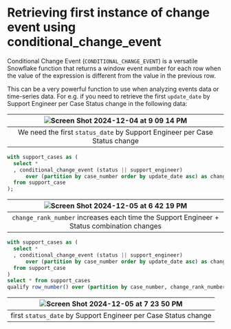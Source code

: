 # Retrieving first instance of change event using conditional_change_event

Conditional Change Event (`CONDITIONAL_CHANGE_EVENT`) is a versatile Snowflake function that returns a window event number for each row when the value of the expression is different from the value in the previous row.

This can be a very powerful function to use when analyzing events data or time-series data. For e.g. if you need to retrieve the first `update_date` by Support Engineer per Case Status change in the following data:

|![Screen Shot 2024-12-04 at 9 09 14 PM](https://github.com/user-attachments/assets/bef4184b-5bbf-4a32-b95c-51666a2e4b09)|
|:--:|
|We need the first `status_date` by Support Engineer per Case Status change|

```sql
with support_cases as (
  select *
  , conditional_change_event (status || support_engineer)
      over (partition by case_number order by update_date asc) as change_rank_number
  from support_case
);
```
|![Screen Shot 2024-12-05 at 6 42 19 PM](https://github.com/user-attachments/assets/53f8ed05-4681-4154-a451-7cda5ee3c254)|
|:--:|
|`change_rank_number` increases each time the Support Engineer + Status combination changes|


```sql
with support_cases as (
  select *
  , conditional_change_event (status || support_engineer)
      over (partition by case_number order by update_date asc) as change_rank_number
  from support_case
)
select * from support_cases
qualify row_number() over (partition by case_number, change_rank_number order by update_date)  = 1;
```

|![Screen Shot 2024-12-05 at 7 23 50 PM](https://github.com/user-attachments/assets/f10f24c8-738d-4fa5-8aad-cfc99740397f)|
|:--:|
|first `status_date` by Support Engineer per Case Status change|

